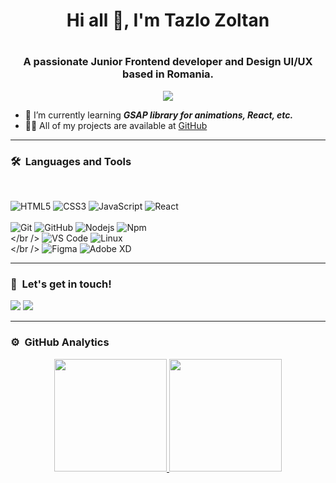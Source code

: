 <h1 align="center">Hi all 🖖, I'm Tazlo Zoltan<h1>
 <h3 align="center">A passionate Junior Frontend developer and Design UI/UX based in Romania.</h3>
 
 <p align="center">
  <img src="https://komarev.com/ghpvc/?username=Zoli97&color=blueviolet&style=flat">
 </p>
 
- 🌱 I’m currently learning ***GSAP library for animations, React, etc.***
- 👨‍💻 All of my projects are available at [GitHub](https://github.com/Zoli97?tab=repositories)
 
 <hr />
   
 ### 🛠 &nbsp;Languages and Tools
  <br>
 
 ![HTML5](https://img.shields.io/badge/-HTML5-%23E44D27?style=for-the-badge&logo=html5&logoColor=ffffff)
 ![CSS3](https://img.shields.io/badge/-CSS3-%231572B6?style=for-the-badge&logo=css3)
 ![JavaScript](https://img.shields.io/badge/-JavaScript-%23F7DF1C?style=for-the-badge&logo=javascript&logoColor=000000&labelColor=%23F7DF1C&color=%23FFCE5A)
 ![React](https://img.shields.io/badge/-React-61DAFB?style=for-the-badge&logo=react&logoColor=ffffff)
 <br>
 <br />
![Git](https://img.shields.io/badge/-Git-%23F05032?style=for-the-badge&logo=git&logoColor=%23ffffff)
![GitHub](https://img.shields.io/badge/-GitHub-181717?style=for-the-badge&logo=github)
![Nodejs](https://img.shields.io/badge/-Nodejs-339933?style=for-the-badge&logo=Node.js&logoColor=ffffff)
![Npm](https://img.shields.io/badge/-npm-CB3837?style=for-the-badge&logo=npm)
 <br>
 </br />
![VS Code](http://img.shields.io/badge/-VS%20Code-007ACC?style=for-the-badge&logo=visual-studio-code&logoColor=ffffff)
![Linux](http://img.shields.io/badge/-Linux-0078D6?style=for-the-badge&logo=linux&logoColor=ffffff)
 <br>
 </br />
 ![Figma](http://img.shields.io/badge/-Figma%20Code-007ACC?style=for-the-badge&logo=Figma&logoColor=ffffff)
![Adobe XD](http://img.shields.io/badge/-AdobeXD-0078D6?style=for-the-badge&logo=Adobe-XD&logoColor=ffffff)
 <br>
 
 <hr/>
 
 
 ### 🤝 &nbsp;Let's get in touch!
 
 <p>

 <a href="https://linkedin.com/in/tazlo-zoli"><img src="https://img.shields.io/badge/tazlo-zoli-7021b1195?style=flat&logo=Linkedin&logoColor=white" /></a>
<a href="https://facebook.com"><img src="https://img.shields.io/badge/-Tazlo Zoli-1877F2?style=flat&logo=Facebook&logoColor=white" /></a>
</p>
 <hr />
 
 ### ⚙️ &nbsp;GitHub Analytics
 
 <p align="center">

 <a href="https://github.com/Zoli97">
        <img height="180em" src="https://github-readme-stats.vercel.app/api?username=Zoli97&show_icons=true&theme=github_dark&hide_border=false&border_radius=20&border_color=d62828&count_private=true&custom_title=Zoli97's%20Github%20Stats" />
        <img height="180em" src="https://github-readme-stats-eight-theta.vercel.app/api/top-langs/?username=Zoli97&layout=compact&langs_count=8&theme=algolia" />
    </a>
 </p>
